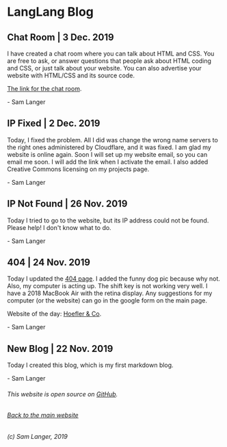 # LangLang Blog

## Chat Room | 3 Dec. 2019
I have created a chat room where you can talk about HTML and CSS. You are free to ask, or answer questions that people ask about HTML coding and CSS, or just talk about your website. You can also advertise your website with HTML/CSS and its source code.

[The link for the chat room](https://riot.im/app/#/room/#html.css:matrix.org).

\- Sam Langer
## IP Fixed | 2 Dec. 2019
Today, I fixed the problem. All I did was change the wrong name servers to the right ones administered by Cloudflare, and it was fixed. I am glad my website is online again. Soon I will set up my website email, so you can email me soon. I will add the link when I activate the email. I also added Creative Commons licensing on my projects page.

\- Sam Langer
## IP Not Found | 26 Nov. 2019
Today I tried to go to the website, but its IP address could not be found. Please help! I don't know what to do.

\- Sam Langer
## 404 | 24 Nov. 2019
Today I updated the [404 page](langlang.tech/404). I added the funny dog pic because why not. Also, my computer is acting up. The shift key is not working very well. I have a 2018 MacBook Air with the retina display. Any suggestions for my computer (or the website) can go in the google form on the main page.

Website of the day: [Hoefler & Co](https://typography.com).

\- Sam Langer

## New Blog | 22 Nov. 2019
Today I created this blog, which is my first markdown blog.

\- Sam Langer


###### This website is open source on [GitHub](https://github.com/KazZBodnar/KazZBodnar.github.io).

###### [Back to the main website](/index.html)

###### (c) Sam Langer, 2019
